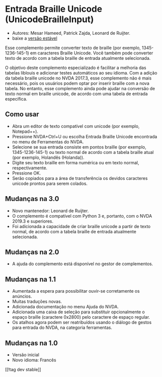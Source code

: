 # Entrada Braille Unicode (UnicodeBrailleInput) #

* Autores: Mesar Hameed, Patrick Zajda, Leonard de Ruijter.
* baixe a [versão estável][1]

Esse complemento permite converter texto de braille (por exemplo,
1345-1236-145-1) em caracteres Braille Unicode. Você também pode converter
texto de acordo com a tabela braille de entrada atualmente selecionada.

O objetivo deste complemento especializado é facilitar a melhoria das
tabelas liblouis e adicionar testes automáticos ao seu idioma. Com a adição
da tabela braille unicode no NVDA 2017.3, esse complemento não é mais
necessário, pois os usuários podem optar por inserir braille com a nova
tabela. No entanto, esse complemento ainda pode ajudar na conversão de texto
normal em braille unicode, de acordo com uma tabela de entrada específica.

## Como usar

* Abra um editor de texto compatível com unicode (por exemplo, Notepad++).
* Pressione NVDA+Ctrl+U ou escolha Entrada Braille Unicode encontrada no
  menu de Ferramentas do NVDA.
* Selecione se sua entrada consiste em pontos braille (por exemplo,
  1345-1236-145-1) ou texto normal de acordo com a tabela braille atual (por
  exemplo, Holandês (Holanda)).
* Digite seu texto braille em forma numérica ou em texto normal,
  respectivamente.
* Pressione OK.
* Serão copiados para a área de transferência os devidos caracteres unicode
  prontos para serem colados.

## Mudanças na 3.0

* Novo mantenedor: Leonard de Ruijter.
* O complemento é compatível com Python 3 e, portanto, com o NVDA 2019.3 e
  superiores.
* Foi adicionada a capacidade de criar braille unicode a partir de texto
  normal, de acordo com a tabela braille de entrada atualmente selecionada.

## Mudanças na 2.0

* A ajuda do complemento está disponível no gestor de complementos.

## Mudanças na 1.1 ##

* Aumentada a espera para possibilitar ouvir-se corretamente os anúncios.
* Muitas traduções novas.
* Adicionada documentação no menu Ajuda do NVDA.
* Adicionada uma caixa de seleção para substituir opcionalmente o espaço
  braille (caractere 0x2800) pelo caractere de espaço regular.
* Os atalhos agora podem ser reatribuídos usando o diálogo de gestos para
  entrada do NVDA, na categoria ferramentas.

## Mudanças na 1.0 ##

* Versão inicial
* Novo idioma: Francês

[[!tag dev stable]]

[1]: https://www.nvaccess.org/addonStore/legacy?file=unicodeBrailleInput
